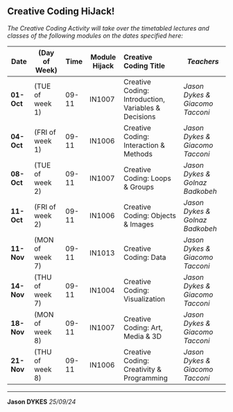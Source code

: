 ## Creative Coding HiJack!

_The Creative Coding Activity will take over the timetabled lectures and classes of the following modules on the dates specified here:_

| **Date**   | (Day of Week)   | Time  | Module Hijack | Creative Coding Title                                | _Teachers_                      |
| ---------- | --------------- | ----- | ------------- | :--------------------------------------------------- | ------------------------------- |
| **01-Oct** | (TUE of week 1) | 09-11 | IN1007        | Creative Coding: Introduction, Variables & Decisions | _Jason Dykes & Giacomo Tacconi_ |
| **04-Oct** | (FRI of week 1) | 09-11 | IN1006        | Creative Coding: Interaction & Methods               | _Jason Dykes & Giacomo Tacconi_ |
| **08-Oct** | (TUE of week 2) | 09-11 | IN1007        | Creative Coding: Loops & Groups                      | _Jason Dykes & Golnaz Badkobeh_ |
| **11-Oct** | (FRI of week 2) | 09-11 | IN1006        | Creative Coding: Objects & Images                    | _Jason Dykes & Golnaz Badkobeh_ |
| **11-Nov** | (MON of week 7) | 09-11 | IN1013        | Creative Coding: Data                                | _Jason Dykes & Giacomo Tacconi_ |
| **14-Nov** | (THU of week 7) | 09-11 | IN1004        | Creative Coding: Visualization                       | _Jason Dykes & Giacomo Tacconi_ |
| **18-Nov** | (MON of week 8) | 09-11 | IN1007        | Creative Coding: Art, Media & 3D                     | _Jason Dykes & Giacomo Tacconi_ |
| **21-Nov** | (THU of week 8) | 09-11 | IN1006        | Creative Coding: Creativity & Programming            | _Jason Dykes & Giacomo Tacconi_ |

---

**Jason DYKES**
_25/09/24_
